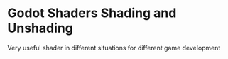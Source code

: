 # Godot Shaders Shading and Unshading  
Very useful shader in different situations for different game development  
